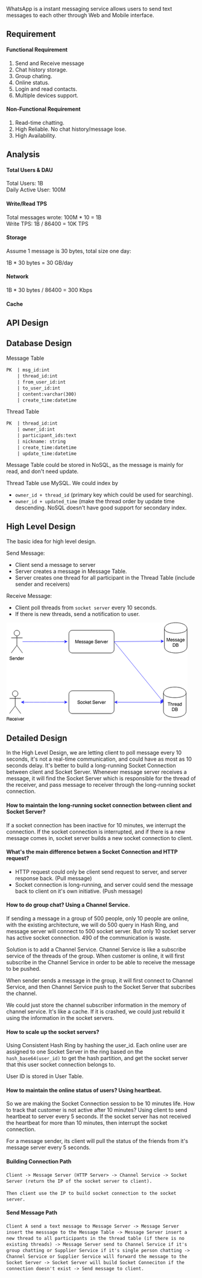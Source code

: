 WhatsApp is a instant messaging service allows users to send text messages to each other through Web and Mobile interface.

## Requirement

#### Functional Requirement
1. Send and Receive message
2. Chat history storage.
3. Group chating.
4. Online status.
5. Login and read contacts.
6. Multiple devices support.

#### Non-Functional Requirement
1. Read-time chatting.
2. High Reliable. No chat history/message lose.
3. High Availability.

## Analysis

#### Total Users & DAU
Total Users: 1B  
Daily Active User: 100M  

#### Write/Read TPS
Total messages wrote: 100M * 10 = 1B  
Write TPS: 1B / 86400 = 10K TPS

#### Storage
Assume 1 message is 30 bytes, total size one day:

1B * 30 bytes = 30 GB/day

#### Network
1B * 30 bytes / 86400 = 300 Kbps

#### Cache

## API Design

## Database Design

Message Table
```
PK  | msg_id:int
    | thread_id:int
    | from_user_id:int
    | to_user_id:int
    | content:varchar(300)
    | create_time:datetime
```

Thread Table
```
PK  | thread_id:int
    | owner_id:int
    | participant_ids:text
    | nickname: string
    | create_time:datetime
    | update_time:datetime
```

Message Table could be stored in NoSQL, as the message is mainly for read, and don't need update.

Thread Table use MySQL. We could index by 
* `owner_id + thread_id` (primary key which could be used for searching).
* `owner_id + updated_time` (make the thread order by update time descending.
NoSQL doesn't have good support for secondary index.


## High Level Design

The basic idea for high level design.

Send Message:
* Client send a message to server
* Server creates a message in Message Table.
* Server creates one thread for all participant in the Thread Table (include sender and receivers)

Receive Message:
* Client poll threads from `socket server` every 10 seconds.
* If there is new threads, send a notification to user.

![WhatsApp.Basic.png](pic/WhatsApp.Basic.png)

## Detailed Design

In the High Level Design, we are letting client to poll message every 10 seconds, it's not a real-time communication, and could have as most as 10 seconds delay. It's better to build a long-running Socket Connection between client and Socket Server. Whenever message server receives a message, it will find the Socket Server which is responsible for the thread of the receiver, and pass message to receiver through the long-running socket connection.

#### How to maintain the long-running socket connection between client and Socket Server?
If a socket connection has been inactive for 10 minutes, we interrupt the connection. If the socket connection is interrupted, and if there is a new message comes in, socket server builds a new socket connection to client.

#### What's the main difference betwen a Socket Connection and HTTP request?
* HTTP request could only be client send request to server, and server response back. (Pull message)
* Socket connection is long-running, and server could send the message back to client on it's own initiative. (Push message)

#### How to do group chat? Using a Channel Service.

If sending a message in a group of 500 people, only 10 people are online, with the existing architecture, we will do 500 query in Hash Ring, and message server will connect to 500 socket server. But only 10 socket server has active socket connection. 490 of the communication is waste.

Solution is to add a Channel Service. Channel Service is like a subscribe service of the threads of the group. When customer is online, it will first subscribe in the Channel Service in order to be able to receive the message to be pushed.

When sender sends a message in the group, it will first connect to Channel Service, and then Channel Service push to the Socket Server that subcribes the channel.

We could just store the channel subscriber information in the memory of channel service. It's like a cache. If it is crashed, we could just rebuild it using the information in the socket servers.

#### How to scale up the socket servers?

Using Consistent Hash Ring by hashing the user_id. Each online user are assigned to one Socket Server in the ring based on the `hash_base64(user_id)` to get the hash partition, and get the socket server that this user socket connection belongs to.

User ID is stored in User Table.

#### How to maintain the online status of users? Using heartbeat.

So we are making the Socket Connection session to be 10 minutes life. How to track that customer is not active after 10 minutes? Using client to send heartbeat to server every 5 seconds. If the socket server has not received the heartbeat for more than 10 minutes, then interrupt the socket connection.

For a message sender, its client will pull the status of the friends from it's message server every 5 seconds.

#### Building Connection Path

```
Client -> Message Server (HTTP Server> -> Channel Service -> Socket Server (return the IP of the socket server to client).

Then client use the IP to build socket connection to the socket server.
```

#### Send Message Path

```
Client A send a text message to Message Server -> Message Server insert the messsage to the Message Table -> Message Server insert a new thread to all participants in the thread table (if there is no existing threads) -> Message Server send to Channel Service if it's group chatting or Supplier Service if it's single person chatting -> Channel Service or Supplier Service will forward the message to the Socket Server -> Socket Server will build Socket Conneciton if the connection doesn't exist -> Send message to client.
```
